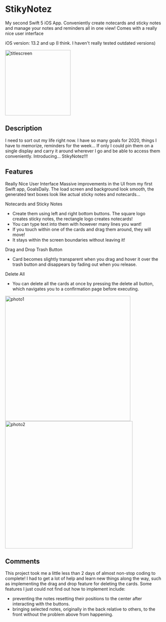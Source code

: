 # StikyNotez
My second Swift 5 iOS App. Conveniently create notecards and sticky notes and manage your notes and reminders all in one view! Comes with a really nice user interface

iOS version: 13.2 and up (I think. I haven't really tested outdated versions)

<img width="211" alt="titlescreen" src="https://user-images.githubusercontent.com/54069717/71475766-a806cf00-27af-11ea-9aff-4b0500bf2951.png">

## Description
I need to sort out my life right now. I have so many goals for 2020, things I have to memorize, reminders for the week... If only I could pin them on a single display and carry it around wherever I go and be able to access them conveniently.
Introducing... StikyNotez!!!

## Features
Really Nice User Interface
Massive improvements in the UI from my first Swift app, GoalsDaily. The load screen and background look smooth, the generated text boxes look like actual sticky notes and notecards...

Notecards and Sticky Notes
* Create them using left and right bottom buttons. The square logo creates sticky notes, the rectangle logo creates notecards!
* You can type text into them with however many lines you want!
* If you touch within one of the cards and drag them around, they will move!
* It stays within the screen boundaries without leaving it!

Drag and Drop Trash Button
* Card becomes slightly transparent when you drag and hover it over the trash button and disappears by fading out when you release.

Delete All
* You can delete all the cards at once by pressing the delete all button, which navigates you to a confirmation page before executing.

<img width="404" alt="photo1" src="https://user-images.githubusercontent.com/54069717/71475768-ab01bf80-27af-11ea-9ee0-2596d734412f.png">
<img width="411" alt="photo2" src="https://user-images.githubusercontent.com/54069717/71475773-ad641980-27af-11ea-8a5d-85aef9f07de4.png">

## Comments
This project took me a little less than 2 days of almost non-stop coding to complete! I had to get a lot of help and learn new things along the way, such as implementing the drag and drop feature for deleting the cards.
Some features I just could not find out how to implement include:
* preventing the notes resetting their positions to the center after interacting with the buttons.
* bringing selected notes, originally in the back relative to others, to the front without the problem above from happening.
